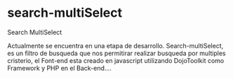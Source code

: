 search-multiSelect
==================

Search MultiSelect 

Actualmente se encuentra en una etapa de desarrollo. Search-multiSelect, es un filtro de busqueda 
que nos permitirar realizar busqueda por multiples cristerio, el Font-end esta creado en javascript 
utilizando DojoToolkit como Framework y PHP en el Back-end....
